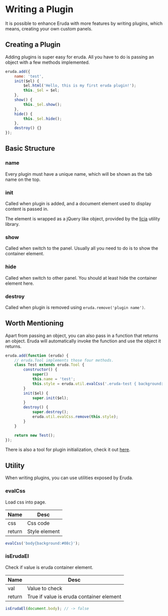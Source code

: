 # Writing a Plugin

It is possible to enhance Eruda with more features by writing plugins, which means, creating your own custom panels.

## Creating a Plugin

Adding plugins is super easy for eruda. All you have to do is passing an object with a few methods implemented.

```javascript
eruda.add({
    name: 'test',
    init($el) {
        $el.html('Hello, this is my first eruda plugin!');
        this._$el = $el;
    },
    show() {
        this._$el.show();
    },
    hide() {
        this._$el.hide();
    },
    destroy() {}
});
```

## Basic Structure

### name

Every plugin must have a unique name, which will be shown as the tab name on the top.

### init

Called when plugin is added, and a document element used to display content is passed in.

The element is wrapped as a jQuery like object, provided by the [licia](https://licia.liriliri.io/docs.html) utility library.

### show

Called when switch to the panel. Usually all you need to do is to show the container element.

### hide

Called when switch to other panel. You should at least hide the container element here.

### destroy

Called when plugin is removed using `eruda.remove('plugin name')`.

## Worth Mentioning

Apart from passing an object, you can also pass in a function that returns an object. Eruda will automatically invoke the function and use the object it returns.

```javascript
eruda.add(function (eruda) {
    // eruda.Tool implements those four methods.
    class Test extends eruda.Tool {
        constructor() {
            super()
            this.name = 'test';
            this.style = eruda.util.evalCss('.eruda-test { background: #000; }');
        }
        init($el) {
            super.init($el);
        }
        destroy() {
            super.destroy();
            eruda.util.evalCss.remove(this.style);
        }
    }

    return new Test();
});
```

There is also a tool for plugin initialization, check it out [here](https://github.com/liriliri/eruda-plugin).

## Utility

When writing plugins, you can use utilities exposed by Eruda.

### evalCss

Load css into page.

|Name  |Desc         |
|------|-------------|
|css   |Css code     |
|return|Style element|

```javascript
evalCss('body{background:#08c}');
```

### isErudaEl

Check if value is eruda container element.

|Name  |Desc                                    |
|------|----------------------------------------|
|val   |Value to check                          |
|return|True if value is eruda container element|

```javascript
isErudaEl(document.body); // -> false
```